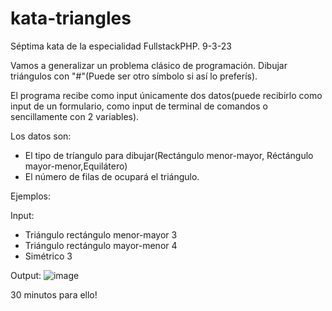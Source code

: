 # kata-triangles
Séptima kata de la especialidad FullstackPHP.
9-3-23

Vamos a generalizar un problema clásico de programación. Dibujar triángulos con "#"(Puede ser otro símbolo si así lo preferís). 

El programa recibe como input únicamente dos datos(puede recibirlo como input de un formulario, como input de terminal de comandos o sencillamente con 2 variables). 

Los datos son:
- El tipo de tríangulo para dibujar(Rectángulo menor-mayor, Réctángulo mayor-menor,Equilátero)
- El número de filas de ocupará el triángulo.

Ejemplos:

Input:
- Triángulo rectángulo menor-mayor 3
- Triángulo rectángulo mayor-menor 4
- Simétrico 3

Output:
![image](https://user-images.githubusercontent.com/1247767/223971932-8ff1b0e4-0633-4ab7-bdea-61daeb626197.png)

30 minutos para ello!
